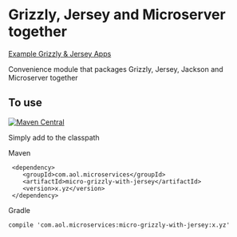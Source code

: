 # Grizzly, Jersey and Microserver together

[Example Grizzly & Jersey Apps](https://github.com/aol/micro-server/tree/master/micro-grizzly/src/test/java/app)

Convenience module that packages Grizzly, Jersey, Jackson and Microserver together

## To use

[![Maven Central](https://maven-badges.herokuapp.com/maven-central/com.aol.microservices/micro-grizzly-with-jersey/badge.svg)](https://maven-badges.herokuapp.com/maven-central/com.aol.microservices/micro-grizzly-with-jersey)

Simply add to the classpath

Maven 

     <dependency>
        <groupId>com.aol.microservices</groupId>  
        <artifactId>micro-grizzly-with-jersey</artifactId>
        <version>x.yz</version>
     </dependency>
     
Gradle

    compile 'com.aol.microservices:micro-grizzly-with-jersey:x.yz'